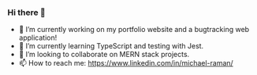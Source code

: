 ### Hi there 👋

 - 🔭 I’m currently working on my portfolio website and a bugtracking web application!
 - 🌱 I’m currently learning TypeScript and testing with Jest.
 - 👯 I’m looking to collaborate on MERN stack projects.
 - 📫 How to reach me: https://www.linkedin.com/in/michael-raman/


<!--
**Micha-89/Micha-89** is a ✨ _special_ ✨ repository because its `README.md` (this file) appears on your GitHub profile.



